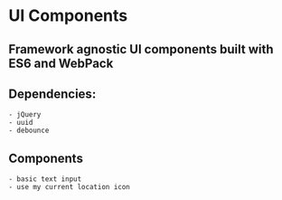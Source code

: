 UI Components
==================

Framework agnostic UI components built with ES6 and WebPack
-----------------------------------------------------------

## Dependencies:

    - jQuery
    - uuid
    - debounce

## Components

    - basic text input
    - use my current location icon
